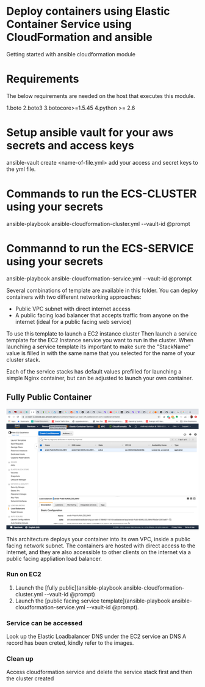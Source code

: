 # Deploy containers using Elastic Container Service using CloudFormation and ansible

Getting started with ansible cloudformation module

# Requirements

The below requirements are needed on the host that executes this module.

1.boto
2.boto3
3.botocore>=1.5.45
4.python >= 2.6

# Setup ansible vault for your aws secrets and access keys

ansible-vault create <name-of-file.yml>
add your access and secret keys to the yml file.

# Commands to run  the ECS-CLUSTER using your secrets

ansible-playbook ansible-cloudformation-cluster.yml  --vault-id @prompt

# Commannd to run the ECS-SERVICE using your secrets 

ansible-playbook ansible-cloudformation-service.yml  --vault-id @prompt

Several combinations of template are available in this folder. You can deploy containers with two different networking approaches:

- Public VPC subnet with direct internet access
- A public facing load balancer that accepts traffic from anyone on the internet (ideal for a public facing web service)

To use this template to launch a EC2 instance cluster  Then launch a service template for the EC2 Instance service you want to run in the cluster. When launching a service template its important to make sure the "StackName" value is filled in with the same name that you selected for the name of your cluster stack.

Each of the service stacks has default values prefilled for launching a simple Nginx container, but can be adjusted to launch your own container.

## Fully Public Container

![public subnet public load balancer](images/public-task-public-loadbalancer.png)

This architecture deploys your container into its own VPC, inside a public facing network subnet. The containers are hosted with direct access to the internet, and they are also accessible to other clients on the internet via a public facing appliation load balancer.


### Run on EC2

1. Launch the [fully public](ansible-playbook ansible-cloudformation-cluster.yml  --vault-id @prompt) 
2. Launch the [public facing service template](ansible-playbook ansible-cloudformation-service.yml  --vault-id @prompt).


### Service can be accessed 
Look up the Elastic Loadbalancer DNS under the EC2 service
an DNS A record has been creted, kindly refer to the images.

### Clean up
Access cloudformation service and delete the service stack first and then the cluster created








